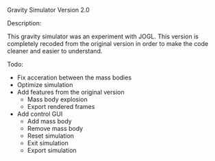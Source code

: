 Gravity Simulator
Version 2.0

Description:

This gravity simulator was an experiment with JOGL. This version is completely recoded from the original version in order to make the code cleaner and easier to understand. 

Todo:

- Fix acceration between the mass bodies
- Optimize simulation 
- Add features from the original version
  - Mass body explosion
  - Export rendered frames
- Add control GUI
  - Add mass body
  - Remove mass body
  - Reset simulation
  - Exit simulation
  - Export simulation

